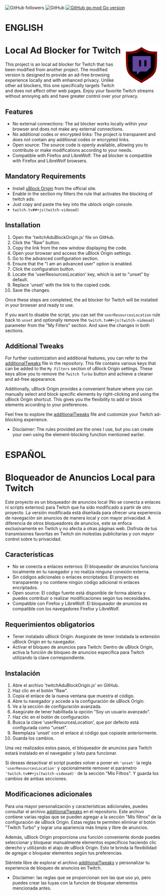 <img alt="GitHub followers" src="https://img.shields.io/github/followers/emiraleph?style=social"> <img alt="GitHub" src="https://img.shields.io/github/license/emiraleph/TwitchAdUBlockOrigin?color=%23FF0000&label=License&logo=license"> [![GitHub go.mod Go version](https://img.shields.io/github/go-mod/go-version/pixeltris/TwitchAdSolutions?color=%2300FF00&label=Original%20Project&logo=github)](https://github.com/pixeltris/TwitchAdSolutions) 
# ENGLISH
# Local Ad Blocker for Twitch <img src="uBOTwitch.png" align="right" width="128px"/>


This project is an local ad blocker for Twitch that has been modified from another project. The modified version is designed to provide an ad-free browsing experience locally and with enhanced privacy. Unlike other ad blockers, this one specifically targets Twitch and does not affect other web pages.
Enjoy your favorite Twitch streams without annoying ads and have greater control over your privacy.

## Features

- No external connections: The ad blocker works locally within your browser and does not make any external connections.
- No additional codes or encrypted links: The project is transparent and does not contain any additional codes or encrypted links.
- Open source: The source code is openly available, allowing you to contribute or make modifications according to your needs.
- Compatible with Firefox and LibreWolf: The ad blocker is compatible with Firefox and LibreWolf browsers.

## Mandatory Requirements

- Install [uBlock Origin](https://addons.mozilla.org/en-US/firefox/addon/ublock-origin) from the official site.
- Enable in the section my filters the rule that activates the blocking of twitch ads:
- Just copy and paste the key into the ublock origin console.
- `twitch.tv##+js(twitch-videoad)`


## Installation

1. Open the 'twitchAduBlockOrigin.js' file on GitHub.
2. Click the "Raw" button.
3. Copy the link from the new window displaying the code.
4. Open your browser and access the uBlock Origin settings.
5. Go to the advanced configuration section.
6. Ensure that the "I am an advanced user" option is enabled.
7. Click the configuration button.
8. Locate the 'userResourcesLocation' key, which is set to "unset" by default.
9. Replace 'unset' with the link to the copied code.
10. Save the changes.

Once these steps are completed, the ad blocker for Twitch will be installed in your browser and ready to use.

If you want to disable the script, you can set the `userResourcesLocation` rule back to `unset` and optionally remove the `twitch.tv##+js(twitch-videoad)` parameter from the "My Filters" section.
And save the changes in both sections.

## Additional Tweaks

For further customization and additional features, you can refer to the [additionalTweaks](additionalTweaks) file in the repository. This file contains various keys that can be added to the `My Filters` section of uBlock Origin settings. These keys allow you to remove the `Twitch Turbo` button and achieve a cleaner and ad-free appearance.

Additionally, uBlock Origin provides a convenient feature where you can manually select and block specific elements by right-clicking and using the uBlock Origin shortcut. This gives you the flexibility to add or block elements according to your preferences.

Feel free to explore the [additionalTweaks](additionalTweaks) file and customize your Twitch ad-blocking experience.
* Disclaimer: The rules provided are the ones I use, but you can create your own using the element-blocking function mentioned earlier.

#
# ESPAÑOL
# Bloqueador de Anuncios Local para Twitch

Este proyecto es un bloqueador de anuncios local (No se conecta a enlaces ni scripts externos) para Twitch que ha sido modificado a partir de otro proyecto. La versión modificada está diseñada para ofrecer una experiencia de navegación sin anuncios de manera local y con mayor privacidad. A diferencia de otros bloqueadores de anuncios, este se enfoca exclusivamente en Twitch y no afecta a otras páginas web. 
Disfruta de tus transmisiones favoritas en Twitch sin molestias publicitarias y con mayor control sobre tu privacidad.

## Características

- No se conecta a enlaces externos: El bloqueador de anuncios funciona localmente en tu navegador y no realiza ninguna conexión externa.
- Sin códigos adicionales o enlaces encriptados: El proyecto es transparente y no contiene ningún código adicional ni enlaces encriptados.
- Open source: El código fuente está disponible de forma abierta y puedes contribuir o realizar modificaciones según tus necesidades.
- Compatible con Firefox y LibreWolf: El bloqueador de anuncios es compatible con los navegadores Firefox y LibreWolf.

## Requerimientos obligatorios

- Tener instalado uBlock Origin: Asegúrate de tener instalada la extensión uBlock Origin en tu navegador.
- Activar el bloqueo de anuncios para Twitch: Dentro de uBlock Origin, activa la función de bloqueo de anuncios específica para Twitch utilizando la clave correspondiente.

## Instalación

1. Abre el archivo 'twitchAduBlockOrigin.js' en GitHub.
2. Haz clic en el botón "Raw".
3. Copia el enlace de la nueva ventana que muestra el código.
4. Abre tu navegador y accede a la configuración de uBlock Origin.
5. Ve a la sección de configuración avanzada.
6. Asegúrate de tener habilitada la opción "Soy un usuario avanzado".
7. Haz clic en el botón de configuración.
8. Busca la clave 'userResourcesLocation', que por defecto está configurada como "unset".
9. Reemplaza 'unset' con el enlace al código que copiaste anteriormente.
10. Guarda los cambios.

Una vez realizados estos pasos, el bloqueador de anuncios para Twitch estará instalado en el navegador y listo para funcionar.

Si deseas desactivar el script puedes volver a poner en `'unset'` la regla `'userResourcesLocation'` y opcionalmente remover el parámetro `'twitch.tv##+js(twitch-videoad)'` de la sección "Mis Filtros".
Y guarda los cambios de ambas secciones.

## Modificaciones adicionales
Para una mayor personalización y características adicionales, puedes consultar el archivo [additionalTweaks](additionalTweaks) en el repositorio. Este archivo contiene varias reglas que se pueden agregar a la sección "Mis filtros" de la configuración de uBlock Origin. Estas reglas te permiten eliminar el botón "Twitch Turbo" y lograr una apariencia más limpia y libre de anuncios.

Además, uBlock Origin proporciona una función conveniente donde puedes seleccionar y bloquear manualmente elementos específicos haciendo clic derecho y utilizando el atajo de uBlock Origin. Esto te brinda la flexibilidad de agregar o bloquear elementos según tus preferencias.

Siéntete libre de explorar el archivo [additionalTweaks](additionalTweaks) y personalizar tu experiencia de bloqueo de anuncios en Twitch.
* Disclaimer: las reglas que se proporcionan son las que uso yo, pero puedes crear las tuyas con la funcion de bloquear elementos mencionada antes.

